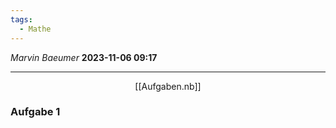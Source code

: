 ```yaml
---
tags:
  - Mathe
---
```

*Marvin Baeumer* **2023-11-06 09:17**

---
<span style="display:block;width:fit-content;margin:auto;">[[Aufgaben.nb]]</span> 
### Aufgabe 1
